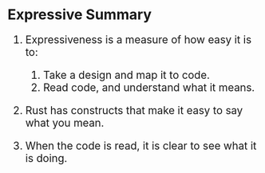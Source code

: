 # Expressive Summary

<div style="font-size: 1.5em;">

1. Expressiveness is a measure of how easy it is to:

    1. Take a design and map it to code.
    2. Read code, and understand what it means.

2. Rust has constructs that make it easy to say what you mean.
3. When the code is read, it is clear to see what it is doing.

</div>
